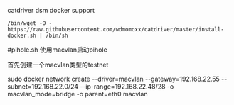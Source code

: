 catdriver dsm docker support
```
/bin/wget -O - https://raw.githubusercontent.com/wdmomoxx/catdriver/master/install-docker.sh | /bin/sh
```

#pihole.sh 使用macvlan启动pihole

首先创建一个macvlan类型的testnet

sudo docker network create --driver=macvlan --gateway=192.168.22.55 --subnet=192.168.22.0/24 --ip-range=192.168.22.48/28 -o macvlan_mode=bridge -o parent=eth0 macvlan
